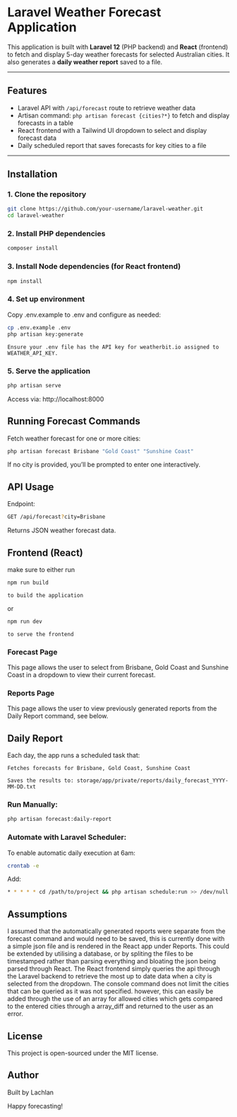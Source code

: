 # Laravel Weather Forecast Application

This application is built with **Laravel 12** (PHP backend) and **React** (frontend) to fetch and display 5-day weather forecasts for selected Australian cities. It also generates a **daily weather report** saved to a file.

---

## Features

- Laravel API with `/api/forecast` route to retrieve weather data
- Artisan command: `php artisan forecast {cities?*}` to fetch and display forecasts in a table
- React frontend with a Tailwind UI dropdown to select and display forecast data
- Daily scheduled report that saves forecasts for key cities to a file

---

## Installation

### 1. Clone the repository

```bash
git clone https://github.com/your-username/laravel-weather.git
cd laravel-weather
```

### 2. Install PHP dependencies

```bash
composer install
```

### 3. Install Node dependencies (for React frontend)

```bash
npm install
```

### 4. Set up environment
Copy .env.example to .env and configure as needed:
```bash
cp .env.example .env
php artisan key:generate
```
    Ensure your .env file has the API key for weatherbit.io assigned to WEATHER_API_KEY.

### 5. Serve the application
```bash
php artisan serve
```
Access via: http://localhost:8000

## Running Forecast Commands
Fetch weather forecast for one or more cities:
```bash
php artisan forecast Brisbane "Gold Coast" "Sunshine Coast"
```
If no city is provided, you’ll be prompted to enter one interactively.

## API Usage
Endpoint:
```bash
GET /api/forecast?city=Brisbane
```
Returns JSON weather forecast data.

## Frontend (React)
make sure to either run
```bash
npm run build
```
    to build the application
or
```bash
npm run dev
```
    to serve the frontend

### Forecast Page
This page allows the user to select from Brisbane, Gold Coast and Sunshine Coast in a dropdown to view their current forecast.

### Reports Page
This page allows the user to view previously generated reports from the Daily Report command, see below.

## Daily Report
Each day, the app runs a scheduled task that:

    Fetches forecasts for Brisbane, Gold Coast, Sunshine Coast

    Saves the results to: storage/app/private/reports/daily_forecast_YYYY-MM-DD.txt

### Run Manually:
```bash
php artisan forecast:daily-report
```

### Automate with Laravel Scheduler:
To enable automatic daily execution at 6am:
```bash
crontab -e
```
Add:
```bash
* * * * * cd /path/to/project && php artisan schedule:run >> /dev/null 2>&1
```

## Assumptions
I assumed that the automatically generated reports were separate from the forecast command and would need to be saved, this is currently done with a simple json file and is rendered in the React app under Reports. This could be extended by utilising a database, or by spliting the files to be timestamped rather than parsing everything and bloating the json being parsed through React.
The React frontend simply queries the api through the Laravel backend to retrieve the most up to date data when a city is selected from the dropdown.
The console command does not limit the cities that can be queried as it was not specified. however, this can easily be added through the use of an array for allowed cities which gets compared to the entered cities through a array_diff and returned to the user as an error. 

## License
This project is open-sourced under the MIT license.

## Author
Built by Lachlan

Happy forecasting!
